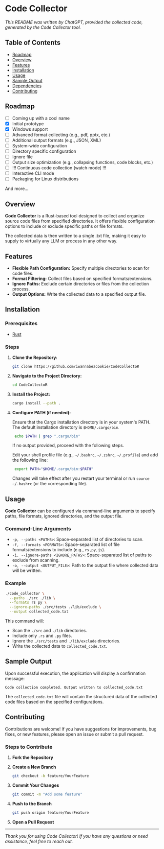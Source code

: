 # Code Collector

*This README was written by ChatGPT, provided the collected code, generated by the Code Collector tool.*

## Table of Contents

- [Roadmap](#roadmap)
- [Overview](#overview)
- [Features](#features)
- [Installation](#installation)
- [Usage](#usage)
- [Sample Output](#sample-output)
- [Dependencies](#dependencies)
- [Contributing](#contributing)

## Roadmap

- [ ] Coming up with a cool name
- [x] Initial prototype
- [x] Windows support
- [ ] Advanced format collecting (e.g., pdf, pptx, etc.)
- [ ] Additional output formats (e.g., JSON, XML)
- [ ] System-wide configuration
- [ ] Directory specific configuration
- [ ] Ignore file
- [ ] Output size optimization (e.g., collapsing functions, code blocks, etc.)
- [ ] !!! Continuous code collection (watch mode) !!!
- [ ] Interactive CLI mode
- [ ] Packaging for Linux distributions

And more...

## Overview

**Code Collector** is a Rust-based tool designed to collect and organize source code files from specified directories. It offers flexible configuration options to include or exclude specific paths or file formats.

The collected data is then written to a single .txt file, making it easy to supply to virtually any LLM or process in any other way.

## Features

- **Flexible Path Configuration:** Specify multiple directories to scan for code files.
- **Format Filtering:** Collect files based on specified formats/extensions.
- **Ignore Paths:** Exclude certain directories or files from the collection process.
- **Output Options:** Write the collected data to a specified output file.

## Installation

### Prerequisites

- [Rust](https://www.rust-lang.org/tools/install)

### Steps

1. **Clone the Repository:**

   ```sh
   git clone https://github.com/iwannabeacookie/CodeCollectoR
   ```

2. **Navigate to the Project Directory:**

   ```sh
   cd CodeCollectoR
   ```

3. **Install the Project:**

    ```sh
    cargo install --path .
    ```

4. **Configure PATH (if needed):**

   Ensure that the Cargo installation directory is in your system's PATH. The default installation directory is `$HOME/.cargo/bin`.

   ```sh
    echo $PATH | grep ".cargo/bin"
   ```

   If no output provided, proceed with the following steps.

   Edit your shell profile file (e.g., `~/.bashrc`, `~/.zshrc`, `~/.profile`) and add the following line:

   ```sh
    export PATH="$HOME/.cargo/bin:$PATH"
   ```

    Changes will take effect after you restart your terminal or run `source ~/.bashrc` (or the corresponding file).

## Usage

**Code Collector** can be configured via command-line arguments to specify paths, file formats, ignored directories, and the output file.

### Command-Line Arguments

- `-p, --paths <PATHS>`: Space-separated list of directories to scan.
- `-f, --formats <FORMATS>`: Space-separated list of file formats/extensions to include (e.g., `rs,py,js`).
- `-i, --ignore-paths <IGNORE_PATHS>`: Space-separated list of paths to exclude from scanning.
- `-o, --output <OUTPUT_FILE>`: Path to the output file where collected data will be written.

### Example

```sh
./code_collector \
  --paths ./src ./lib \
  --formats rs py \
  --ignore-paths ./src/tests ./lib/exclude \
  --output collected_code.txt
```

This command will:

- Scan the `./src` and `./lib` directories.
- Include only `.rs` and `.py` files.
- Ignore the `./src/tests` and `./lib/exclude` directories.
- Write the collected data to `collected_code.txt`.

## Sample Output

Upon successful execution, the application will display a confirmation message:

```
Code collection completed. Output written to collected_code.txt
```

The `collected_code.txt` file will contain the structured data of the collected code files based on the specified configurations.

## Contributing

Contributions are welcome! If you have suggestions for improvements, bug fixes, or new features, please open an issue or submit a pull request.

### Steps to Contribute

1. **Fork the Repository**

2. **Create a New Branch**

   ```sh
   git checkout -b feature/YourFeature
   ```

3. **Commit Your Changes**

   ```sh
   git commit -m "Add some feature"
   ```

4. **Push to the Branch**

   ```sh
   git push origin feature/YourFeature
   ```

5. **Open a Pull Request**

---

*Thank you for using Code Collector! If you have any questions or need assistance, feel free to reach out.*
